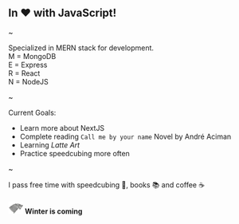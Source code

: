 ## In ❤️ with JavaScript!

~

Specialized in MERN stack for development. <br>
M = MongoDB <br>
E = Express <br>
R = React <br>
N = NodeJS <br>

~

Current Goals: 
- Learn more about NextJS 
- Complete reading `Call me by your name` Novel by André Aciman 
- Learning *Latte Art* 
- Practice speedcubing more often 

~

I pass free time with speedcubing 🧊, books 📚 and coffee ☕

#### ![Winter is coming](img/stark-2.png)  Winter is coming 
